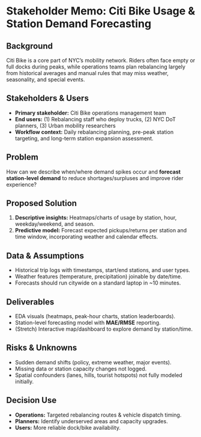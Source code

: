 # Stakeholder Memo: Citi Bike Usage & Station Demand Forecasting

## Background
Citi Bike is a core part of NYC’s mobility network. Riders often face empty or full docks during peaks, while operations teams plan rebalancing largely from historical averages and manual rules that may miss weather, seasonality, and special events.

## Stakeholders & Users
- **Primary stakeholder:** Citi Bike operations management team  
- **End users:** (1) Rebalancing staff who deploy trucks, (2) NYC DoT planners, (3) Urban mobility researchers  
- **Workflow context:** Daily rebalancing planning, pre-peak station targeting, and long-term station expansion assessment.

## Problem
How can we describe when/where demand spikes occur and **forecast station-level demand** to reduce shortages/surpluses and improve rider experience?

## Proposed Solution
1. **Descriptive insights:** Heatmaps/charts of usage by station, hour, weekday/weekend, and season.  
2. **Predictive model:** Forecast expected pickups/returns per station and time window, incorporating weather and calendar effects.

## Data & Assumptions
- Historical trip logs with timestamps, start/end stations, and user types.  
- Weather features (temperature, precipitation) joinable by date/time.  
- Forecasts should run citywide on a standard laptop in ~10 minutes.

## Deliverables
- EDA visuals (heatmaps, peak-hour charts, station leaderboards).  
- Station-level forecasting model with **MAE/RMSE** reporting.  
- (Stretch) Interactive map/dashboard to explore demand by station/time.

## Risks & Unknowns
- Sudden demand shifts (policy, extreme weather, major events).  
- Missing data or station capacity changes not logged.  
- Spatial confounders (lanes, hills, tourist hotspots) not fully modeled initially.

## Decision Use
- **Operations:** Targeted rebalancing routes & vehicle dispatch timing.  
- **Planners:** Identify underserved areas and capacity upgrades.  
- **Users:** More reliable dock/bike availability.
